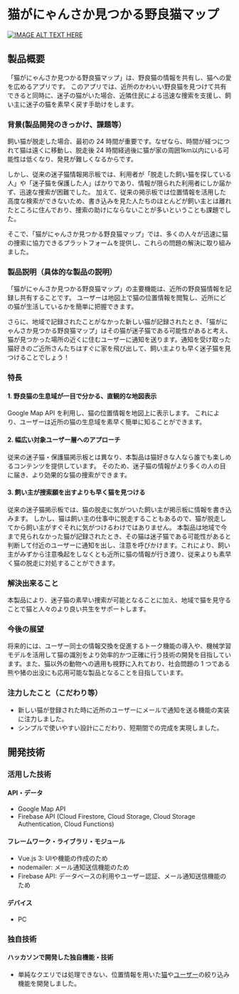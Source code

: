 # 猫がにゃんさか見つかる野良猫マップ


[![IMAGE ALT TEXT HERE](https://jphacks.com/wp-content/uploads/2023/07/JPHACKS2023_ogp.png)](https://www.youtube.com/watch?v=yYRQEdfGjEg)

## 製品概要

「猫がにゃんさか見つかる野良猫マップ」は、野良猫の情報を共有し、猫への愛を広めるアプリです。
このアプリでは、近所のかわいい野良猫を見つけて共有できると同時に、迷子の猫がいた場合、近隣住民による迅速な捜索を支援し、飼い主に迷子の猫を素早く戻す手助けをします。

### 背景(製品開発のきっかけ、課題等）

飼い猫が脱走した場合、最初の 24 時間が重要です。なぜなら、時間が経つにつれて猫は遠くに移動し、脱走後 24 時間経過後に猫が家の周囲1km以内にいる可能性は低くなり、発見が難しくなるからです。

しかし、従来の迷子猫情報掲示板では、利用者が「脱走した飼い猫を探している人」や「迷子猫を保護した人」ばかりであり、情報が限られた利用者にしか届かず、迅速な捜索が困難でした。
加えて、従来の掲示板では位置情報を活用した高度な検索ができないため、書き込みを見た人たちのほとんどが飼い主とは離れたところに住んでおり、捜索の助けにならないことが多いということも課題でした。

そこで、「猫がにゃんさか見つかる野良猫マップ」では、多くの人々が迅速に猫の捜索に協力できるプラットフォームを提供し、これらの問題の解決に取り組みました。

### 製品説明（具体的な製品の説明）

「猫がにゃんさか見つかる野良猫マップ」の主要機能は、近所の野良猫情報を記録し共有することです。
ユーザーは地図上で猫の位置情報を閲覧し、近所にどの猫が生活しているかを簡単に把握できます。

さらに、地域で記録されたことがなかった新しい猫が記録されたとき、「猫がにゃんさか見つかる野良猫マップ」はその猫が迷子猫である可能性があると考え、猫が見つかった場所の近くに住むユーザーに通知を送ります。通知を受け取った猫好きのご近所さんたちはすぐに家を飛び出して、飼い主よりも早く迷子猫を見つけることでしょう！

### 特長

#### 1. 野良猫の生息域が一目で分かる、直観的な地図表示

Google Map API を利用し、猫の位置情報を地図上に表示します。
これにより、ユーザーは近所の猫の生息域を素早く簡単に知ることができます。

#### 2. 幅広い対象ユーザー層へのアプローチ

従来の迷子猫・保護猫掲示板とは異なり、本製品は猫好きな人なら誰でも楽しめるコンテンツを提供しています。
そのため、迷子猫の情報がより多くの人の目に届き、より効果的な猫の捜索ができます。

#### 3. 飼い主が捜索願を出すよりも早く猫を見つける

従来の迷子猫掲示板では、猫の脱走に気がついた飼い主が掲示板に情報を書き込みます。
しかし、猫は飼い主の仕事中に脱走することもあるので、猫が脱走してから飼い主がすぐそれに気がつけるわけではありません。
本製品は地域で今まで見られなかった猫が記録されたとき、その猫は迷子猫である可能性があると判断して付近のユーザーに通知を出し、注意を呼びかけます。これにより、飼い主がみずから注意喚起をしなくとも近所に猫の情報が行き渡り、従来よりも素早く猫の脱走に対処することができます。

### 解決出来ること

本製品により、迷子猫の素早い捜索が可能となることに加え、地域で猫を見守ることで猫と人々のより良い共生をサポートします。

### 今後の展望

将来的には、ユーザー同士の情報交換を促進するトーク機能の導入や、機械学習モデルを活用して猫の識別をより効率的かつ正確に行う技術の開発を目指しています。また、猫以外の動物への適用も視野に入れており、社会問題の 1 つである熊や猪の出没にも応用可能な製品となることを目指しています。

### 注力したこと（こだわり等）

- 新しい猫が登録された時に近所のユーザーにメールで通知を送る機能の実装に注力しました。
- シンプルで使いやすい設計にこだわり、短期間での完成を実現しました。

## 開発技術

### 活用した技術

#### API・データ

- Google Map API
- Firebase API (Cloud Firestore, Cloud Storage, Cloud Storage Authentication, Cloud Functions)

#### フレームワーク・ライブラリ・モジュール

- Vue.js 3: UIや機能の作成のため
- nodemailer: メール通知送信機能のため
- Firebase API: データベースの利用やユーザー認証、メール通知送信機能のため

#### デバイス

- PC

### 独自技術

#### ハッカソンで開発した独自機能・技術

- 単純なクエリでは処理できない、位置情報を用いた[猫](catproject/src/components/CatMap.vue)や[ユーザー](catproject/functions/index.js)の絞り込み機能を開発しました。

